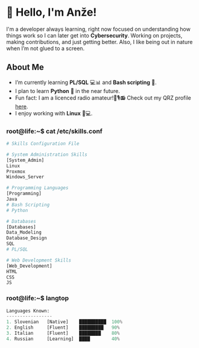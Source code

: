 
# 👋 Hello, I'm Anže!

I'm a developer always learning, right now focused on understanding how things work so I can later get into **Cybersecurity**. Working on projects, making contributions, and just getting better. Also, I like being out in nature when I’m not glued to a screen.

## About Me

- I’m currently learning **PL/SQL** 💻📊 and **Bash scripting** 🐚.
- I plan to learn **Python** 🐍 in the near future.
- Fun fact: I am a licenced radio amateur!📡🎙️📻 Check out my QRZ profile [here](https://www.qrz.com/db/s56pas).
- I enjoy working with **Linux** 🐧💻.


### **root**@**life**:~$ cat /etc/skills.conf
```python
# Skills Configuration File

# System Administration Skills
[System_Admin]
Linux
Proxmox
Windows_Server

# Programming Languages
[Programming]
Java
# Bash Scripting
# Python

# Databases
[Databases]
Data_Modeling
Database_Design
SQL
# PL/SQL

# Web Development Skills
[Web_Development]
HTML
CSS
JS
```

### **root**@**life**:~$ langtop
```python
Languages Known:
-----------------
1. Slovenian   [Native]    ██████████  100% 
2. English     [Fluent]    █████████   90%  
3. Italian     [Fluent]    ████████    80%  
4. Russian     [Learning]  ████        40%  
```

